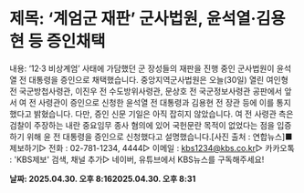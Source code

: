 # **제목: ‘계엄군 재판’ 군사법원, 윤석열·김용현 등 증인채택**

  내용: ‘12·3 비상계엄’ 사태에 가담했던 군 장성들의 재판을 진행 중인 군사법원이 윤석열 전 대통령을 증인으로 채택했습니다. 중앙지역군사법원은 오늘(30일) 열린 여인형 전 국군방첩사령관, 이진우 전 수도방위사령관, 문상호 전 국군정보사령관 공판에서 앞서 여 전 사령관이 증인으로 신청한 윤석열 전 대통령과 김용현 전 장관 등에 이를 통지했다고 밝혔습니다. 다만, 증인 신문 기일은 아직 잡히지 않았습니다. 여 전 사령관 측은 검찰이 주장하는 내란 중요임무 종사 혐의에 있어 국헌문란 목적이 없었다는 점을 입증하기 위해 윤 전 대통령을 증인으로 신청했다고 설명했습니다.[사진 출처 : 연합뉴스]■ 제보하기▷ 전화 : 02-781-1234, 4444▷ 이메일 : kbs1234@kbs.co.kr▷ 카카오톡 : 'KBS제보' 검색, 채널 추가▷ 네이버, 유튜브에서 KBS뉴스를 구독해주세요!

  **날짜: 2025.04.30. 오후 8:162025.04.30. 오후 8:31**